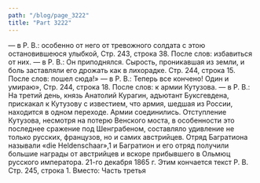 ```yaml
---
path: "/blog/page_3222"
title: "Part 3222"
---
```


 — в Р. В.: особенно от него от тревожного солдата с этою остановившеюся улыбкой,
Стр. 243, строка 38.
После слов: избавиться от них. — в Р. В.:
Он приподнялся. Сырость, проникавшая из земли, и боль заставляли его дрожать как в лихорадке.
Стр. 244, строка 15.
После слов: пошел сюда!» — в Р. В.: Теперь все кончено! Один и умираю»,
Стр. 244, строка 18.
После слов: к армии Кутузова. — в Р. В.: На третий день, князь Анатолий Курагин, адъютант Буксгевдена, прискакал к Кутузову с известием, что армия, шедшая из России, находится в одном переходе. Армии соединились.
Отступление Кутузова, несмотря на потерю Венского моста, в особенности это последнее сражение под Шенграбеном, составляло удивление не только русских, французов, но и самих австрийцев. Отряд Багратиона называли «die Heldenschaar»,1 и Багратион и его отряд получили большие награды от австрийцев и вскоре прибывшего в Ольмюц русского императора.
21-го декабря 1865 г.
Этим кончается текст Р. В.
Стр. 245, строка 1.
Вместо: Часть третья
